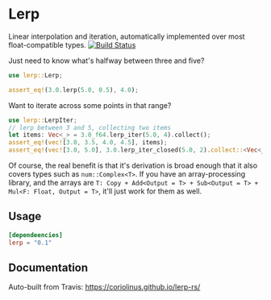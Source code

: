 # Lerp

Linear interpolation and iteration, automatically implemented over most float-compatible types. [![Build Status](https://travis-ci.org/coriolinus/lerp-rs.svg?branch=master)](https://travis-ci.org/coriolinus/lerp-rs)

Just need to know what's halfway between three and five?

```rust
use lerp::Lerp;

assert_eq!(3.0.lerp(5.0, 0.5), 4.0);
```

Want to iterate across some points in that range?

```rust
use lerp::LerpIter;
// lerp between 3 and 5, collecting two items
let items: Vec<_> = 3.0_f64.lerp_iter(5.0, 4).collect();
assert_eq!(vec![3.0, 3.5, 4.0, 4.5], items);
assert_eq!(vec![3.0, 5.0], 3.0.lerp_iter_closed(5.0, 2).collect::<Vec<_>>());
```

Of course, the real benefit is that it's derivation is broad enough that it also covers types such as `num::Complex<T>`. If you have an array-processing library, and the arrays are `T: Copy + Add<Output = T> + Sub<Output = T> + Mul<F: Float, Output = T>`, it'll just work for them as well.

## Usage

```toml
[dependeencies]
lerp = "0.1"
```

## Documentation

Auto-built from Travis: <https://coriolinus.github.io/lerp-rs/>
